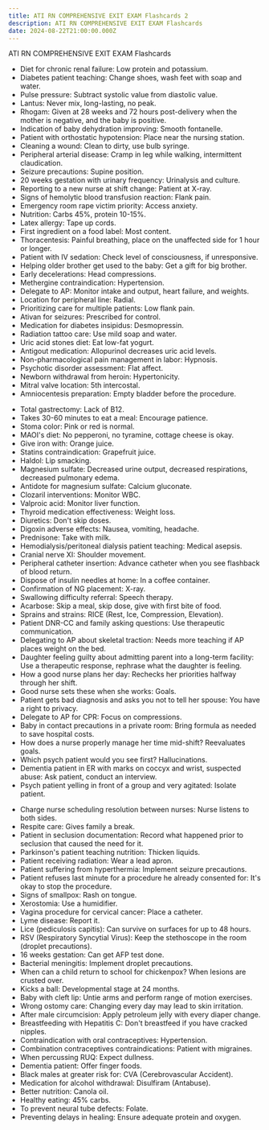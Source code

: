 ```yaml
---
title: ATI RN COMPREHENSIVE EXIT EXAM Flashcards 2
description: ATI RN COMPREHENSIVE EXIT EXAM Flashcards
date: 2024-08-22T21:00:00.000Z
---
```


ATI RN COMPREHENSIVE EXIT EXAM Flashcards

* Diet for chronic renal failure: Low protein and potassium.
* Diabetes patient teaching: Change shoes, wash feet with soap and water.
* Pulse pressure: Subtract systolic value from diastolic value.
* Lantus: Never mix, long-lasting, no peak.
* Rhogam: Given at 28 weeks and 72 hours post-delivery when the mother is negative, and the baby is positive.
* Indication of baby dehydration improving: Smooth fontanelle.
* Patient with orthostatic hypotension: Place near the nursing station.
* Cleaning a wound: Clean to dirty, use bulb syringe.
* Peripheral arterial disease: Cramp in leg while walking, intermittent claudication.
* Seizure precautions: Supine position.
* 20 weeks gestation with urinary frequency: Urinalysis and culture.
* Reporting to a new nurse at shift change: Patient at X-ray.
* Signs of hemolytic blood transfusion reaction: Flank pain.
* Emergency room rape victim priority: Access anxiety.
* Nutrition: Carbs 45%, protein 10-15%.
* Latex allergy: Tape up cords.
* First ingredient on a food label: Most content.
* Thoracentesis: Painful breathing, place on the unaffected side for 1 hour or longer.
* Patient with IV sedation: Check level of consciousness, if unresponsive.
* Helping older brother get used to the baby: Get a gift for big brother.
* Early decelerations: Head compressions.
* Methergine contraindication: Hypertension.
* Delegate to AP: Monitor intake and output, heart failure, and weights.
* Location for peripheral line: Radial.
* Prioritizing care for multiple patients: Low flank pain.
* Ativan for seizures: Prescribed for control.
* Medication for diabetes insipidus: Desmopressin.
* Radiation tattoo care: Use mild soap and water.
* Uric acid stones diet: Eat low-fat yogurt.
* Antigout medication: Allopurinol decreases uric acid levels.
* Non-pharmacological pain management in labor: Hypnosis.
* Psychotic disorder assessment: Flat affect.
* Newborn withdrawal from heroin: Hypertonicity.
* Mitral valve location: 5th intercostal.
* Amniocentesis preparation: Empty bladder before the procedure.

<!---->

* Total gastrectomy: Lack of B12.
* Takes 30-60 minutes to eat a meal: Encourage patience.
* Stoma color: Pink or red is normal.
* MAOI's diet: No pepperoni, no tyramine, cottage cheese is okay.
* Give iron with: Orange juice.
* Statins contraindication: Grapefruit juice.
* Haldol: Lip smacking.
* Magnesium sulfate: Decreased urine output, decreased respirations, decreased pulmonary edema.
* Antidote for magnesium sulfate: Calcium gluconate.
* Clozaril interventions: Monitor WBC.
* Valproic acid: Monitor liver function.
* Thyroid medication effectiveness: Weight loss.
* Diuretics: Don't skip doses.
* Digoxin adverse effects: Nausea, vomiting, headache.
* Prednisone: Take with milk.
* Hemodialysis/peritoneal dialysis patient teaching: Medical asepsis.
* Cranial nerve XI: Shoulder movement.
* Peripheral catheter insertion: Advance catheter when you see flashback of blood return.
* Dispose of insulin needles at home: In a coffee container.
* Confirmation of NG placement: X-ray.
* Swallowing difficulty referral: Speech therapy.
* Acarbose: Skip a meal, skip dose, give with first bite of food.
* Sprains and strains: RICE (Rest, Ice, Compression, Elevation).
* Patient DNR-CC and family asking questions: Use therapeutic communication.
* Delegating to AP about skeletal traction: Needs more teaching if AP places weight on the bed.
* Daughter feeling guilty about admitting parent into a long-term facility: Use a therapeutic response, rephrase what the daughter is feeling.
* How a good nurse plans her day: Rechecks her priorities halfway through her shift.
* Good nurse sets these when she works: Goals.
* Patient gets bad diagnosis and asks you not to tell her spouse: You have a right to privacy.
* Delegate to AP for CPR: Focus on compressions.
* Baby in contact precautions in a private room: Bring formula as needed to save hospital costs.
* How does a nurse properly manage her time mid-shift? Reevaluates goals.
* Which psych patient would you see first? Hallucinations.
* Dementia patient in ER with marks on coccyx and wrist, suspected abuse: Ask patient, conduct an interview.
* Psych patient yelling in front of a group and very agitated: Isolate patient.

<!---->

* Charge nurse scheduling resolution between nurses: Nurse listens to both sides.
* Respite care: Gives family a break.
* Patient in seclusion documentation: Record what happened prior to seclusion that caused the need for it.
* Parkinson's patient teaching nutrition: Thicken liquids.
* Patient receiving radiation: Wear a lead apron.
* Patient suffering from hyperthermia: Implement seizure precautions.
* Patient refuses last minute for a procedure he already consented for: It's okay to stop the procedure.
* Signs of smallpox: Rash on tongue.
* Xerostomia: Use a humidifier.
* Vagina procedure for cervical cancer: Place a catheter.
* Lyme disease: Report it.
* Lice (pediculosis capitis): Can survive on surfaces for up to 48 hours.
* RSV (Respiratory Syncytial Virus): Keep the stethoscope in the room (droplet precautions).
* 16 weeks gestation: Can get AFP test done.
* Bacterial meningitis: Implement droplet precautions.
* When can a child return to school for chickenpox? When lesions are crusted over.
* Kicks a ball: Developmental stage at 24 months.
* Baby with cleft lip: Untie arms and perform range of motion exercises.
* Wrong ostomy care: Changing every day may lead to skin irritation.
* After male circumcision: Apply petroleum jelly with every diaper change.
* Breastfeeding with Hepatitis C: Don't breastfeed if you have cracked nipples.
* Contraindication with oral contraceptives: Hypertension.
* Combination contraceptives contraindications: Patient with migraines.
* When percussing RUQ: Expect dullness.
* Dementia patient: Offer finger foods.
* Black males at greater risk for: CVA (Cerebrovascular Accident).
* Medication for alcohol withdrawal: Disulfiram (Antabuse).
* Better nutrition: Canola oil.
* Healthy eating: 45% carbs.
* To prevent neural tube defects: Folate.
* Preventing delays in healing: Ensure adequate protein and oxygen.
